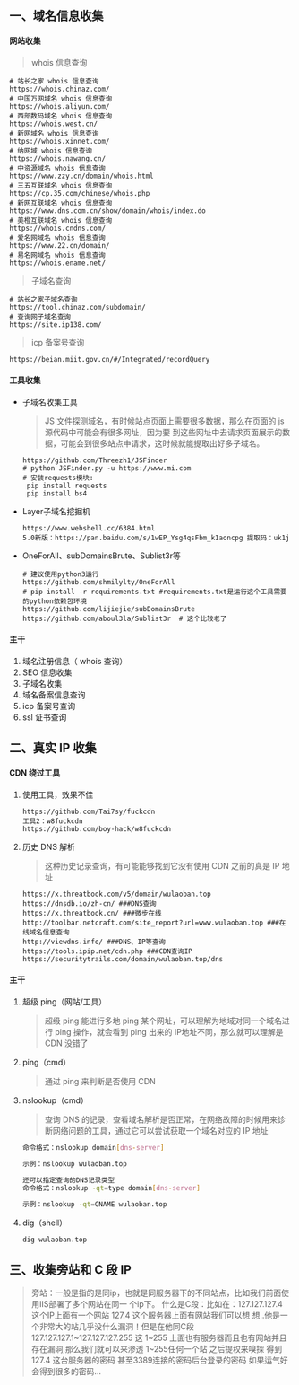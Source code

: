 ## 一、域名信息收集

#### 网站收集

> whois 信息查询

```http
# 站长之家 whois 信息查询
https://whois.chinaz.com/
# 中国万网域名 whois 信息查询
https://whois.aliyun.com/
# 西部数码域名 whois 信息查询
https://whois.west.cn/
# 新网域名 whois 信息查询
https://whois.xinnet.com/
# 纳网域 whois 信息查询
https://whois.nawang.cn/
# 中资源域名 whois 信息查询
https://www.zzy.cn/domain/whois.html
# 三五互联域名 whois 信息查询
https://cp.35.com/chinese/whois.php
# 新网互联域名 whois 信息查询
https://www.dns.com.cn/show/domain/whois/index.do
# 美橙互联域名 whois 信息查询
https://whois.cndns.com/
# 爱名网域名 whois 信息查询
https://www.22.cn/domain/
# 易名网域名 whois 信息查询
https://whois.ename.net/
```

> 子域名查询

```http
# 站长之家子域名查询
https://tool.chinaz.com/subdomain/
# 查询网子域名查询
https://site.ip138.com/
```

> icp 备案号查询

```http
https://beian.miit.gov.cn/#/Integrated/recordQuery
```



#### 工具收集

- 子域名收集工具

  > JS 文件探测域名，有时候站点页面上需要很多数据，那么在页面的 js 源代码中可能会有很多网址，因为要 到这些网址中去请求页面展示的数据，可能会到很多站点中请求，这时候就能提取出好多子域名。

  ```http
  https://github.com/Threezh1/JSFinder
  # python JSFinder.py -u https://www.mi.com
  # 安装requests模块:
   pip install requests
   pip install bs4
  ```

- Layer子域名挖掘机

  ```http
  https://www.webshell.cc/6384.html
  5.0新版：https://pan.baidu.com/s/1wEP_Ysg4qsFbm_k1aoncpg 提取码：uk1j
  ```

- OneForAll、subDomainsBrute、Sublist3r等

  ```http
  # 建议使用python3运行
  https://github.com/shmilylty/OneForAll
  # pip install -r requirements.txt #requirements.txt是运行这个工具需要的python依赖包环境
  https://github.com/lijiejie/subDomainsBrute
  https://github.com/aboul3la/Sublist3r  # 这个比较老了
  ```

#### 主干

1. 域名注册信息（ whois 查询）
2. SEO 信息收集
3. 子域名收集
4. 域名备案信息查询
5. icp 备案号查询
6. ssl 证书查询

## 二、真实 IP 收集

#### CDN 绕过工具

1. 使用工具，效果不佳

   ```http
   https://github.com/Tai7sy/fuckcdn
   工具2：w8fuckcdn
   https://github.com/boy-hack/w8fuckcdn
   ```

2. 历史 DNS 解析

   > 这种历史记录查询，有可能能够找到它没有使用 CDN 之前的真是 IP 地址

   ```http
   https://x.threatbook.com/v5/domain/wulaoban.top
   https://dnsdb.io/zh-cn/ ###DNS查询
   https://x.threatbook.cn/ ###微步在线
   http://toolbar.netcraft.com/site_report?url=www.wulaoban.top ###在线域名信息查询
   http://viewdns.info/ ###DNS、IP等查询
   https://tools.ipip.net/cdn.php ###CDN查询IP
   https://securitytrails.com/domain/wulaoban.top/dns
   ```

#### 主干

1. 超级 ping（网站/工具）

   >超级 ping 能进行多地 ping 某个网址，可以理解为地域对同一个域名进行 ping 操作，就会看到 ping 出来的 IP地址不同，那么就可以理解是 CDN 没错了

2. ping（cmd）

   >通过 ping 来判断是否使用 CDN

3. nslookup（cmd）

   > 查询 DNS 的记录，查看域名解析是否正常，在网络故障的时候用来诊断网络问题的工具，通过它可以尝试获取一个域名对应的 IP 地址

   ```sh
   命令格式：nslookup domain[dns-server]
   
   示例：nslookup wulaoban.top
   
   还可以指定查询的DNS记录类型
   命令格式：nslookup -qt=type domain[dns-server]
   
   示例：nslookup -qt=CNAME wulaoban.top
   ```

4. dig（shell）

   ```shell
   dig wulaoban.top
   ```

## 三、收集旁站和 C 段 IP

> 旁站：一般是指的是同ip，也就是同服务器下的不同站点，比如我们前面使用IIS部署了多个网站在同一 个ip下。 什么是C段：比如在：127.127.127.4 这个IP上面有一个网站 127.4 这个服务器上面有网站我们可以想 想..他是一个非常大的站几乎没什么漏洞！但是在他同C段 127.127.127.1~127.127.127.255 这 1~255 上面也有服务器而且也有网站并且存在漏洞,那么我们就可以来渗透 1~255任何一个站 之后提权来嗅探 得到127.4 这台服务器的密码 甚至3389连接的密码后台登录的密码 如果运气好会得到很多的密码…

